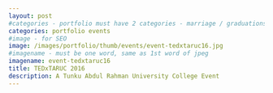 ```yaml
---
layout: post
#categories - portfolio must have 2 categories - marriage / graduations / events
categories: portfolio events
#image - for SEO
image: /images/portfolio/thumb/events/event-tedxtaruc16.jpg
#imagename - must be one word, same as 1st word of jpeg
imagename: event-tedxtaruc16
title: TEDxTARUC 2016
description: A Tunku Abdul Rahman University College Event
---
```

